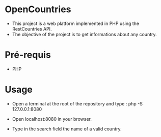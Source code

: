 # OpenCountries
- This project is a web platform implemented in PHP using the RestCountries API.
- The objective of the project is to get informations about any country.

# Pré-requis
- PHP

# Usage
- Open a terminal at the root of the repository and type :
php -S 127.0.0.1:8080

- Open localhost:8080 in your browser.

- Type in the search field the name of a valid country.
